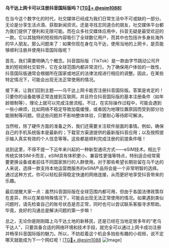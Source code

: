 **乌干达上网卡可以注册抖音国际版吗？[[TG💪+ @esim1088](https://t.me/s/esim1088)]**

在当今这个数字化的时代，社交媒体已经成为我们日常生活中不可或缺的一部分。无论是分享生活点滴、获取新闻资讯，还是寻找志同道合的朋友，社交媒体平台都为我们提供了便利和无限可能。而在众多社交媒体应用中，抖音无疑是最受欢迎的一款。它以其独特的短视频内容吸引了全球数亿用户，而其中也包括许多身处海外的华人朋友。那么问题来了：如果你现在身在乌干达，使用当地的上网卡，是否能够顺利注册并使用抖音国际版呢？

首先，我们需要明确几个概念。抖音国际版（TikTok）是一款由字节跳动公司开发的短视频社交软件，它在全球范围内都非常流行。为了确保用户体验的一致性，抖音国际版通常会根据所在国家或地区的法律法规进行相应的调整。因此，在某些特定情况下，可能会出现无法正常使用的情况。

接下来，让我们回到主题——乌干达上网卡能否注册抖音国际版。答案是肯定的！只要你的设备能够正常连接到互联网，并且符合抖音国际版的基本注册条件（如年龄限制等），理论上就可以完成注册流程。不过，在实际操作过程中，可能会遇到一些小麻烦，比如网络不稳定导致加载缓慢，或者因为地理位置原因而受到部分功能限制等问题。但这些问题并不影响整体体验，只要耐心等待即可解决。

当然啦，除了硬件方面的准备之外，我们还需要关注软件层面的事情。例如，确保自己的手机系统版本是最新的；下载官方渠道提供的最新版抖音应用；以及按照提示输入真实有效的个人信息等等。这些都是顺利完成注册的前提条件哦！

说到这里，不得不提一下近年来兴起的一种新型通讯方式——eSIM技术。相比于传统实体SIM卡而言，eSIM具有体积更小、兼容性更强等特点，特别适合经常需要更换设备或者前往不同国家旅行的人群使用。对于那些希望长期驻留在乌干达的人来说，选择一款支持本地运营商服务的eSIM产品将会是一个非常明智的选择。通过这种方式，你可以轻松获得稳定快速的网络连接，从而更好地享受抖音带来的乐趣。

最后提醒大家一点：虽然抖音国际版在全球范围内都可用，但由于各国法律政策存在差异，所以在某些特殊情况下，可能会出现无法正常使用的情况。如果遇到类似问题时，请先检查自己的账号状态是否正常，同时也可以尝试联系客服寻求帮助。毕竟，良好的沟通总是解决问题的第一步嘛！

总之，无论你是刚刚踏上乌干达土地的新移民，还是已经在当地定居多年的“老乌干达人”，只要具备合适的网络环境和技术手段，就完全可以通过上网卡成功注册并畅享抖音国际版的魅力。所以，不妨趁着这个机会多拍些有趣的小视频，说不定哪天就能成为下一个网红呢！[[TG💪+ @esim1088](https://t.me/s/esim1088) ![Image](https://i.postimg.cc/4NQfJmqS/Snipaste-2025-05-13-00-14-12.png)]